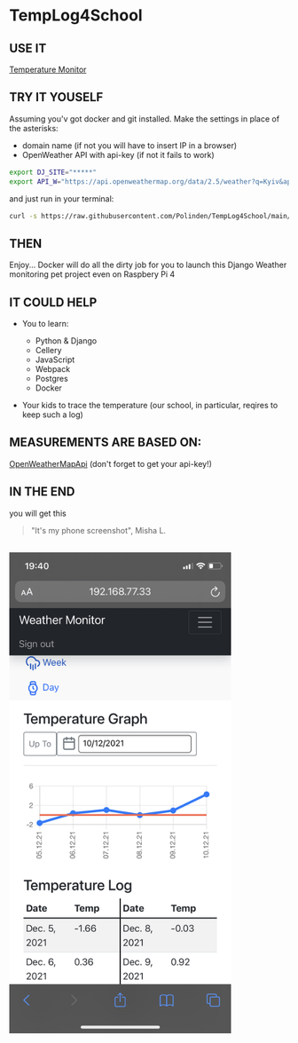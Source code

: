 # TempLog4School

## USE IT
[Temperature Monitor](http://mishogoda.kiev.ua)

## TRY IT YOUSELF
Assuming you'v got docker and git installed.
Make the settings in place of the asterisks:
- domain name (if not you will have to insert IP in a browser)
- OpenWeather API with api-key (if not it fails to work)
```bash
export DJ_SITE="*****"
export API_W="https://api.openweathermap.org/data/2.5/weather?q=Kyiv&appid=*****&units=metric"
```
and just run in your terminal:
```bash
curl -s https://raw.githubusercontent.com/Polinden/TempLog4School/main/run.sh | sh
```
 
## THEN 
Enjoy...
Docker will do all the dirty job for you 
to launch this Django Weather monitoring pet project
even on Raspbery Pi 4  

## IT COULD HELP
- You to learn:
  - Python & Django
  - Cellery
  - JavaScript
  - Webpack
  - Postgres
  - Docker 

- Your kids to trace the temperature (our school, in particular, reqires to keep such a log) 

## MEASUREMENTS ARE BASED ON:
[OpenWeatherMapApi](https://openweathermap.org/api) (don't forget to get your api-key!)

## IN THE END
you will get this <br/> 
> "It's my phone screenshot", Misha L.
<br/>
<img src="iphone.jpeg" width="400" title="Screen"> 


